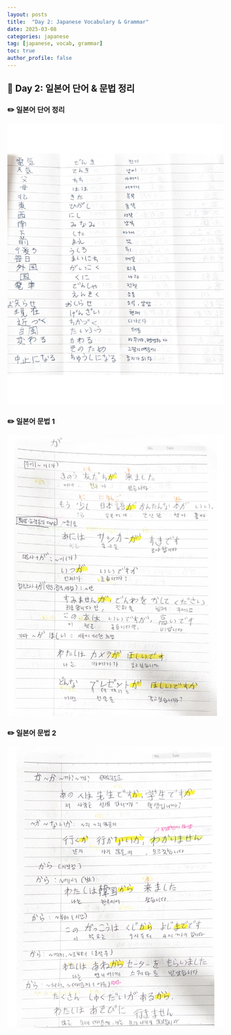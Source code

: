 ```yaml
---
layout: posts
title:  "Day 2: Japanese Vocabulary & Grammar"
date: 2025-03-08
categories: japanese
tag: [japanese, vocab, grammar]
toc: true
author_profile: false
---
```


## 📌 Day 2: 일본어 단어 & 문법 정리

### ✏️ 일본어 단어 정리
![일본어 단어](/assets/images/word2.jpg)

### ✏️ 일본어 문법 1
![일본어 문법1](/assets/images/grammer2.jpg)

### ✏️ 일본어 문법 2
![일본어 문법2](/assets/images/grammer2.1.jpg)



